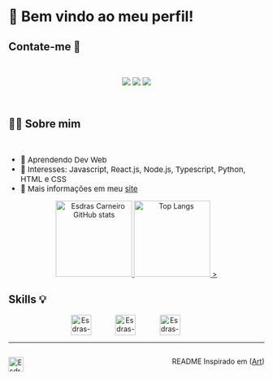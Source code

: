 # 👋 Bem vindo ao meu perfil!

<div>
 <h2>Contate-me 📲</h2>
 <br>
 <p align="center">
  <a href="https://www.instagram.com/esdras.caarneiro/" target="_blank"><img src="https://img.shields.io/badge/Instagram-E4405F?style=for-the-badge&logo=instagram&logoColor=white" target="_blank"></a>
  <a href = "mailto:esdras.aslc2@gmail.com"><img src="https://img.shields.io/badge/-Gmail-%23333?style=for-the-badge&logo=gmail&logoColor=white" target="_blank"></a>
  <a href="https://www.linkedin.com/in/esdras-carneiro-3a7800210/" target="_blank"><img src="https://img.shields.io/badge/-LinkedIn-%230077B5?style=for-the-badge&logo=linkedin&logoColor=white" target="_blank"></a>
 </p>
 <br>
</div>

<div>
 <h2>👨‍💻 Sobre mim</h2>
 <br>
 <ul>
  <li style="font-size: 15px"> 🌿 Aprendendo Dev Web
  <li style="font-size: 15px"> 🌵 Interesses: Javascript, React.js, Node.js, Typescript, Python, HTML e CSS
  <li style="font-size: 15px"> 🌴 Mais informações em meu <a href="https://esdrasaslc.github.io/meu-site/">site</a>
  <br>
</ul>
</div>

 <div>
 <p align="center">
   <a href="https://github.com/EsdrasAslc">
     <img height="150rem" alt="Esdras Carneiro GitHub stats" src="https://github-readme-stats.vercel.app/api?username=EsdrasAslc&show_icons=true&theme=radical&include_all_commits=true&count_private=true"/>
     <img height="150rem" alt="Top Langs" src="https://github-readme-stats.vercel.app/api/top-langs/?username=EsdrasAslc&layout=compact&langs_count=7&theme=radical"/>
>
  </a>
 </p>

 
<div>
 <h2>Skills 💡</h2>
 <p align="center">
  <img align="center" alt="Esdras-Js" height="40" src="https://img.shields.io/badge/HTML5-E34F26?style=for-the-badge&logo=html5&logoColor=white">
  &nbsp;&nbsp;&nbsp;&nbsp;&nbsp;&nbsp;&nbsp;&nbsp;&nbsp;&nbsp;
  <img align="center" alt="Esdras-HTML" height="40" src="https://img.shields.io/badge/CSS3-1572B6?style=for-the-badge&logo=css3&logoColor=white">
  &nbsp;&nbsp;&nbsp;&nbsp;&nbsp;&nbsp;&nbsp;&nbsp;&nbsp;&nbsp;
  <img align="center" alt="Esdras-CSS" height="40" src="https://img.shields.io/badge/JavaScript-323330?style=for-the-badge&logo=javascript&logoColor=F7DF1E">
  &nbsp;&nbsp;&nbsp;&nbsp;&nbsp;&nbsp;&nbsp;&nbsp;&nbsp;&nbsp;
</div>
<hr>
<div style="display:flex; justify-content: space-between"> 
<p>
  <img height="29" src="https://komarev.com/ghpvc/?username=SEUUSUARIO&color=green" alt="EsdrasAslc" /> 
 </p>
  <p>README Inspirado em (<a href="https://github.com/arturjoaquim">Art</a>)</p>
 </div>



